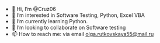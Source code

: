 - 👋 Hi, I’m @Cruz06
- 👀 I’m interested in Software Testing, Python, Excel VBA
- 🌱 I’m currently learning Python.
- 💞️ I’m looking to collaborate on Software testing
- 📫 How to reach me: via email olga.rutkovskaya55@mail.ru

<!---
Cruz06/Cruz06 is a ✨ special ✨ repository because its `README.md` (this file) appears on your GitHub profile.
You can click the Preview link to take a look at your changes.
--->
